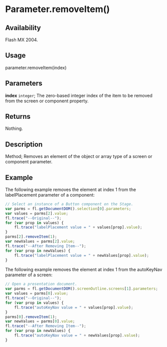 # Parameter.removeItem()

## Availability

Flash MX 2004.

## Usage

parameter.removeItem(index)

## Parameters

**index** `integer`; The zero-based integer index of the item to be removed from the screen or component property.

## Returns

Nothing.

## Description

Method; Removes an element of the object or array type of a screen or component parameter.

## Example

The following example removes the element at index 1 from the labelPlacement parameter of a component:

```javascript
// Select an instance of a Button component on the Stage.
var parms = fl.getDocumentDOM().selection[0].parameters;
var values = parms[2].value;
fl.trace("--Original--");
for (var prop in values) {
    fl.trace("labelPlacement value = " + values[prop].value);
}
parms[2].removeItem(1);
var newValues = parms[2].value;
fl.trace("--After Removing Item--");
for (var prop in newValues) {
    fl.trace("labelPlacement value = " + newValues[prop].value);
}
```

The following example removes the element at index 1 from the autoKeyNav parameter of a screen:

```javascript
// Open a presentation document.
var parms = fl.getDocumentDOM().screenOutline.screens[1].parameters;
var values = parms[0].value;
fl.trace("--Original--");
for (var prop in values) {
    fl.trace("autoKeyNav value = " + values[prop].value);
}
parms[0].removeItem(1);
var newValues = parms[0].value;
fl.trace("--After Removing Item--");
for (var prop in newValues) {
    fl.trace("autoKeyNav value = " + newValues[prop].value);
}
```
